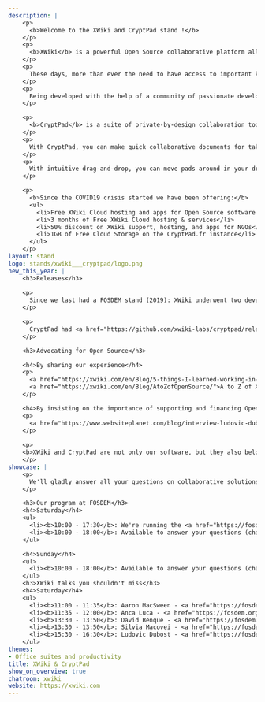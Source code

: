 ```yaml
---
description: |
    <p>
      <b>Welcome to the XWiki and CryptPad stand !</b>
    </p>
    <p>
      <b>XWiki</b> is a powerful Open Source collaborative platform allowing organizations of all sizes to save time and money while enhancing collaboration on both team and organizational levels. Being focused on efficient communication and collaboration, XWiki redefines the value of business knowledge by allowing any user to access critical information in a fast and efficient way while reducing the organizational silos.
    </p>
    <p>
      These days, more than ever the need to have access to important knowledge from wherever the world has skyrocketed. As working from home has become the norm, with an XWiki instance in place, the vital information is now easily accessible, the training and operational costs are reduced and regular backups are performed to prevent data loss. With over 700 extensions, applications, macros, skins, and plugins available, XWiki is one of the most flexible and versatile collaborative platforms out there. Moreover, App within Minutes allows even the non-technical users to create their own extensions and continue collaborating efficiently. We know businesses are different, this is why XWiki supports full customization and it is available on both Cloud and on-premise versions to fit everyone's needs.
    </p>
    <p>
      Being developed with the help of a community of passionate developers, XWiki is always advancing, which ensures flawless compatibility, strong security, and performant features.
    </p>

    <p>
      <b>CryptPad</b> is a suite of private-by-design collaboration tools. You can use it to share rich text, spreadsheets, polls, presentations, whiteboard functions, and code. All the content stored on CryptPad is encrypted before being sent, which means nobody can access your data unless you give them the keys (not even us).
    </p>
    <p>
      With CryptPad, you can make quick collaborative documents for taking notes and writing down ideas together. When you sign up and log in, you get file upload capability and a CryptDrive where you can organize all of your pads. You can share access to a CryptPad document simply by sharing the link. Whenever you access a pad in CryptPad, the pad is automatically added to your CryptDrive in the main folder. Later on, you can organize these pads into folders or you can put them in the trash bin. CryptDrive allows you to search through your pads and to organize them whenever you want, however you want.
    </p>
    <p>
      With intuitive drag-and-drop, you can move pads around in your drive and the link to these pads will stay the same so your collaborators will never lose access. You can also upload files in your CryptDrive and share them with colleagues. Uploaded files can be organized just like collaborative pads.
    </p>

    <p>
      <b>Since the COVID19 crisis started we have been offering:</b>
      <ul>
        <li>Free XWiki Cloud hosting and apps for Open Source software projects</li>
        <li>3 months of Free XWiki Cloud hosting & services</li>
        <li>50% discount on XWiki support, hosting, and apps for NGOs</li>
        <li>1GB of Free Cloud Storage on the CryptPad.fr instance</li>
      </ul>
    </p>
layout: stand
logo: stands/xwiki___cryptpad/logo.png
new_this_year: |
    <h3>Releases</h3>
    
    <p>
      Since we last had a FOSDEM stand (2019): XWiki underwent two development cycles. The <a href="https://www.xwiki.org/xwiki/bin/view/Blog/XWiki11CycleReleaseNotes">11.x cycle</a> is defined by having improved usability for users and administrators: from conflicts management to multiple login attacks protection, to inline editing for wiki macros, to improved pickers for the date, color, attachments, and pages. The <a href="https://www.xwiki.org/xwiki/bin/view/Blog/XWiki12CycleReleaseNotes">12.x cycle</a> focused on inline and real-time editing, page likes, notifications, not to mention a lot of performance updates. In total, we managed to have over 1578 issues closed: 763 bugs, 288 improvements, 79 new features, and more.
    </p>

    <p>
      CryptPad had <a href="https://github.com/xwiki-labs/cryptpad/releases/">38 releases</a>. There are big improvements to the tools that are most essential to effectively coordinate distributed groups of people, namely rich text, spreadsheet, and kanban apps. The admin panel was further developed to ensure that community instances can be governed by team members.
    </p>

    <h3>Advocating for Open Source</h3>

    <h4>By sharing our experience</h4>
    <p>
      <a href="https://xwiki.com/en/Blog/5-things-I-learned-working-in-an-OS-company/">Five things I learned working in an Open Source company</a>
      <a href="https://xwiki.com/en/Blog/AtoZofOpenSource/">A to Z of XWiki recommended Open Source tools</a>
    </p>

    <h4>By insisting on the importance of supporting and financing Open Source</h4>
    <p>
      <a href="https://www.websiteplanet.com/blog/interview-ludovic-dubost/">For Open Source to be more than a hobby for developers, it is necessary to fund its development</a>
    </p>
   
    <p>
    <b>XWiki and CryptPad are not only our software, but they also belong to the community and you. You are welcomed to participate by developing, reporting bugs or features, and also sponsor the development of these projects: <a href="https://dev.xwiki.org/xwiki/bin/view/Community/Contributing">XWiki</a> & <a href="https://opencollective.com/cryptpad/contribute/">CryptPad</a>.</b>
    </p>
showcase: |
    <p>
      We'll gladly answer all your questions on collaborative solutions, privacy, and how to finance Open Source in the Q&A sessions of our talks and in the chat.
    </p>

    <h3>Our program at FOSDEM</h3>
    <h4>Saturday</h4>
    <ul>
      <li><b>10:00 - 17:30</b>: We're running the <a href="https://fosdem.org/2021/schedule/track/collaborative_information_and_content_management_applications/">Collaborative Information and Content Management Applications</a> devroom</li>
      <li><b>10:00 - 18:00</b>: Available to answer your questions (chat & video)
    </ul>

    <h4>Sunday</h4>
    <ul>
      <li><b>10:00 - 18:00</b>: Available to answer your questions (chat & video)</li>
    </ul>
    <h3>XWiki talks you shouldn't miss</h3>
    <h4>Saturday</h4>
    <ul>
      <li><b>11:00 - 11:35</b>: Aaron MacSween - <a href="https://fosdem.org/2021/schedule/event/cryptpad/">Living on the edge with CryptPad <i>Privacy, distributed computation, and architectures of resilience</i></a></li>
      <li><b>11:35 - 12:00</b>: Anca Luca - <a href="https://fosdem.org/2021/schedule/event/publicwebsitexwiki/">From 0 to public website in 20 minutes with XWiki</a></li> 
      <li><b>13:30 - 13:50</b>: David Benque - <a href="https://fosdem.org/2021/schedule/event/communicating_cryptpad/">Communicating CryptPad</a></li>
      <li><b>13:30 - 13:50</b>: Silvia Macovei - <a href="https://fosdem.org/2021/schedule/event/lessonslearnedcollaboratingremotely/">Lessons learned while collaborating remotely in a global pandemic</a></li>
      <li><b>15:30 - 16:30</b>: Ludovic Dubost - <a href="https://fosdem.org/2021/schedule/event/migratetoxwiki/">Migrating to an Open Source Wiki <i>Move your data to XWiki from Confluence, Sharepoint or Document Management Systems</i></a></li>
    </ul>
themes:
- Office suites and productivity
title: XWiki & CryptPad
show_on_overview: true
chatroom: xwiki
website: https://xwiki.com
---
```

